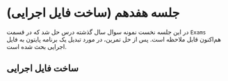 # جلسه هفدهم (ساخت فایل اجرایی)

در این جلسه نخست نمونه سوال سال گذشته درس حل شد که در قسمت `Exams` هم‌اکنون قابل ملاحظه است. پس از حل تمرین، در مورد تبدیل یک برنامه پایتون به فایل اجرایی بحث شده است.

## ساخت فایل اجرایی
